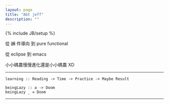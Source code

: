 ```yaml
---
layout: page
title: "Abt jeff"
description: ""
---
```

{% include JB/setup %}

從 <del>誤</del> 件導向 到 pure functional

從 eclipse 到 emacs

小小碼農慢慢進化還是小小碼農 XD

----

	learning :: Reading -> Time -> Practice -> Maybe Result

	beingLazy :: a -> Doom
	beingLazy _ = Doom

----------
